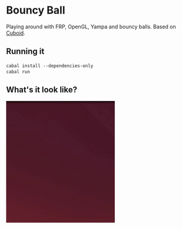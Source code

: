 Bouncy Ball
===========

Playing around with FRP, OpenGL, Yampa and bouncy balls. Based on
[Cuboid](https://github.com/pedromartins/cuboid).

## Running it

```
cabal install --dependencies-only
cabal run
```

## What's it look like?

![like this](screencap.gif)
